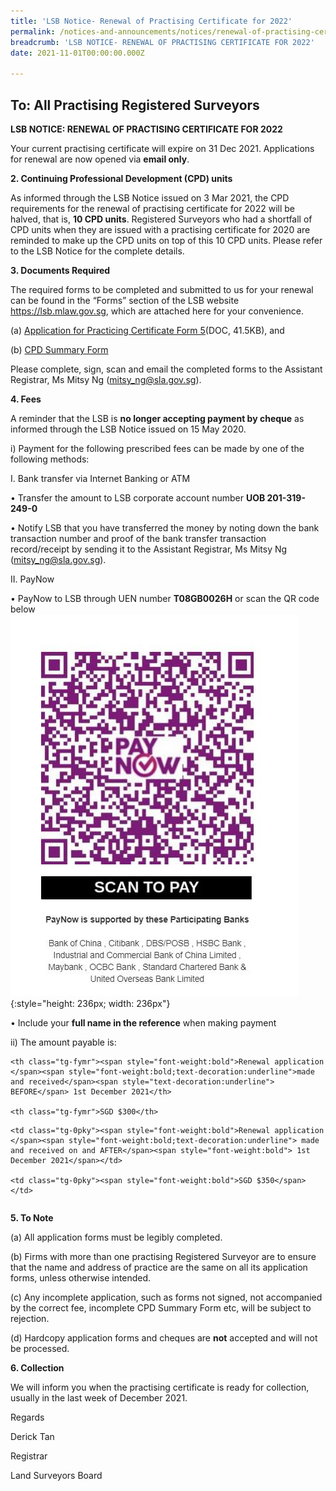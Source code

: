 ```yaml
---
title: 'LSB Notice- Renewal of Practising Certificate for 2022'
permalink: /notices-and-announcements/notices/renewal-of-practising-certificate-for-2022/
breadcrumb: 'LSB NOTICE- RENEWAL OF PRACTISING CERTIFICATE FOR 2022'
date: 2021-11-01T00:00:00.000Z

---
```



## To: All Practising Registered Surveyors



**LSB NOTICE: RENEWAL OF PRACTISING CERTIFICATE FOR 2022**



Your current practising certificate will expire on 31 Dec 2021. Applications for renewal are now opened via **email only**.


**2. Continuing Professional Development (CPD) units**


As informed through the LSB Notice issued on 3 Mar 2021, the CPD requirements for the renewal of practising certificate for 2022 will be halved, that is, **10 CPD units**. Registered Surveyors who had a shortfall of CPD units when they are issued with a practising certificate for 2020 are reminded to make up the CPD units on top of this 10 CPD units. Please refer to the LSB Notice for the complete details.



**3. Documents Required**



The required forms to be completed and submitted to us for your renewal can be found in the “Forms” section of the LSB website <https://lsb.mlaw.gov.sg>, which are attached here for your convenience.



(a) [Application for Practicing Certificate Form 5](/files/LSBForm5-Application-for-Practising-Certificate.doc/)(DOC, 41.5KB), and <br> 



(b) [CPD Summary Form](/files/CPD_Summary_Form_revised.pdf/) <br>



Please complete, sign, scan and email the completed forms to the Assistant Registrar, Ms Mitsy Ng (<mitsy_ng@sla.gov.sg>).



**4. Fees**


A reminder that the LSB is **no longer accepting payment by cheque** as informed through the LSB Notice issued on 15 May 2020.



i) Payment for the following prescribed fees can be made by one of the following methods:






I. Bank transfer via Internet Banking or ATM



•         Transfer the amount to LSB corporate account number **UOB 201-319-249-0**



•         Notify LSB that you have transferred the money by noting down the bank transaction number and proof of the bank transfer transaction record/receipt by sending it to the Assistant Registrar, Ms Mitsy Ng (<mitsy_ng@sla.gov.sg>). 



II. PayNow 



•         PayNow to LSB through UEN number  **T08GB0026H** or scan the QR code below <br>
          ![register QR code](/images/LSB_paynow_qr_code.jpg){:style="height: 236px; width: 236px"}

•         Include your **full name in the reference** when making payment



ii) The amount payable is:



<style type="text/css">

.tg  {border-collapse:collapse;border-spacing:0;}

.tg td{font-family:Arial, sans-serif;font-size:14px;padding:10px 5px;border-style:solid;border-width:1px;overflow:hidden;word-break:normal;border-color:black;}

.tg th{font-family:Arial, sans-serif;font-size:14px;font-weight:normal;padding:10px 5px;border-style:solid;border-width:1px;overflow:hidden;word-break:normal;border-color:black;}

.tg .tg-fymr{font-weight:bold;border-color:inherit;text-align:left;vertical-align:top}

.tg .tg-0pky{border-color:inherit;text-align:left;vertical-align:top}

</style>

<table class="tg">

  <tr>

    <th class="tg-fymr"><span style="font-weight:bold">Renewal application </span><span style="font-weight:bold;text-decoration:underline">made and received</span><span style="text-decoration:underline"> BEFORE</span> 1st December 2021</th>

    <th class="tg-fymr">SGD $300</th>

  </tr>

  <tr>

    <td class="tg-0pky"><span style="font-weight:bold">Renewal application </span><span style="font-weight:bold;text-decoration:underline"> made and received on and AFTER</span><span style="font-weight:bold"> 1st December 2021</span></td>

    <td class="tg-0pky"><span style="font-weight:bold">SGD $350</span></td>

  </tr>

</table>





**5. To Note**



(a) All application forms must be legibly completed.



(b) Firms with more than one practising Registered Surveyor are to ensure that the name and address of practice are the same on all its application forms, unless otherwise intended.



(c) Any incomplete application, such as forms not signed, not accompanied by the correct fee, incomplete CPD Summary Form etc, will be subject to rejection.


(d) Hardcopy application forms and cheques are **not** accepted and will not be processed.



**6. Collection**



We will inform you when the practising certificate is ready for collection, usually in the last week of December 2021.



Regards



Derick Tan



Registrar



Land Surveyors Board


